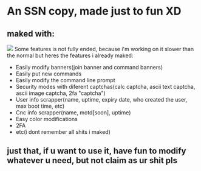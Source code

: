 # An SSN copy, made just to fun XD
## maked with:
![](https://img.shields.io/badge/PYTHON-1a1a1a?style=for-the-badge&logo=python&logoColor=a436ff)
Some features is not fully ended, because i'm working on it slower than the normal
but heres the features i already maked:

- Easily modify banners(join banner and command banners)
- Easily put new commands
- Easily modify the command line prompt
- Security modes with diferent captchas(calc captcha, ascii text captcha, ascii image captcha, 2fa "captcha")
- User info scrapper(name, uptime, expiry date, who created the user, max boot time, etc)
- Cnc info scrapper(name, motd[soon], uptime)
- Easy color modifications
- 2FA
- etc(i dont remember all shits i maked)

## just that, if u want to use it, have fun to modify whatever u need, but not claim as ur shit pls
